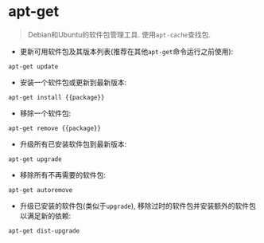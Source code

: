 # apt-get

> Debian和Ubuntu的软件包管理工具.
> 使用`apt-cache`查找包.

- 更新可用软件包及其版本列表(推荐在其他`apt-get`命令运行之前使用):

`apt-get update`

- 安装一个软件包或更新到最新版本:

`apt-get install {{package}}`

- 移除一个软件包:

`apt-get remove {{package}}`

- 升级所有已安装软件包到最新版本:

`apt-get upgrade`

- 移除所有不再需要的软件包:

`apt-get autoremove`

- 升级已安装的软件包(类似于`upgrade`), 移除过时的软件包并安装额外的软件包以满足新的依赖:

`apt-get dist-upgrade`
